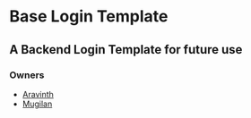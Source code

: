 # Base Login Template

## A Backend Login Template for future use

### Owners

- [Aravinth](https://github.com/aravinthraj98)
- [Mugilan](https://github.com/Mugilan-Codes)
  